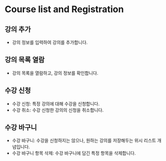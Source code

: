 # Course list and Registration
   
## 강의 추가
* 강의 정보를 입력하여 강의를 추가합니다.
   
## 강의 목록 열람
* 강의 목록을 열람하고, 강의 정보를 확인합니다.
   
## 수강 신청
* 수강 신청: 특정 강의에 대해 수강을 신청합니다.
* 수강 취소: 수강 신청한 강의의 신청을 취소합니다.
   
## 수강 바구니
* 수강 바구니: 수강을 신청하지는 않으나, 원하는 강의를 저장해두는 위시 리스트 개념입니다.
* 수강 바구니 항목 삭제: 수강 바구니에 담긴 특정 항목을 삭제합니다.
   